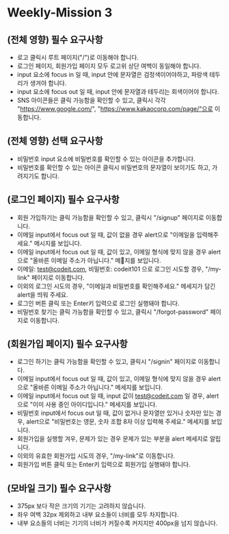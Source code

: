 # Weekly-Mission 3
## **(전체 영향) 필수 요구사항**
- 로고 클릭시 루트 페이지("/")로 이동해야 합니다.
- 로그인 페이지, 회원가입 페이지 모두 로고위 상단 여백이 동일해야 합니다.
- input 요소에 focus in 일 때, input 안에 문자열은 검정색이어야하고, 파랑색 테두리가 생겨야 합니다.
- input 요소에 focus out 일 때, input 안에 문자열과 테두리는 회색이어야 합니다.
- SNS 아이콘들은 클릭 가능함을 확인할 수 있고, 클릭시 각각 "https://www.google.com/", "https://www.kakaocorp.com/page/"으로 이동합니다.

## **(전체 영향) 선택 요구사항**
- 비밀번호 input 요소에 비밀번호를 확인할 수 있는 아이콘을 추가합니다.
- 비밀번호를 확인할 수 있는 아이콘 클릭시 비밀번호의 문자열이 보이기도 하고, 가려지기도 합니다.
  
## **(로그인 페이지) 필수 요구사항**
- 회원 가입하기는 클릭 가능함을 확인할 수 있고, 클릭시 "/signup" 페이지로 이동합니다.
- 이메일 input에서 focus out 일 때, 값이 없을 경우 alert으로 "이메일을 입력해주세요." 메시지를 보입니다.
- 이메일 input에서 focus out 일 때, 값이 있고, 이메일 형식에 맞지 않을 경우 alert으로 "올바른 이메일 주소가 아닙니다." 메지를 보입니다.
- 이메일: test@codeit.com, 비밀번호: codeit101 으로 로그인 시도할 경우, "/my-link" 페이지로 이동합니다.
- 이외의 로그인 시도의 경우, "이메일과 비밀번호를 확인해주세요." 메세지가 담긴 alert을 띄워 주세요.
- 로그인 버튼 클릭 또는 Enter키 입력으로 로그인 실행돼야 합니다.
- 비밀번호 찾기는 클릭 가능함을 확인할 수 있고, 클릭시 "/forgot-password" 페이지로 이동합니다.

## **(회원가입 페이지) 필수 요구사항**
- 로그인 하기는 클릭 가능함을 확인할 수 있고, 클릭시 "/signin" 페이지로 이동합니다.
- 이메일 input에서 focus out 일 때, 값이 있고, 이메일 형식에 맞지 않을 경우 alert으로 "올바른 이메일 주소가 아닙니다." 메세지를 보입니다.
- 이메일 input에서 focus out 일 때, input 값이 test@codeit.com 일 경우, alert으로 "이미 사용 중인 아이디입니다." 메세지를 보입니다.
- 비밀번호 input에서 focus out 일 때, 값이 없거나 문자열만 있거나 숫자만 있는 경우, alert으로 "비밀번호는 영문, 숫자 조합 8자 이상 입력해 주세요." 메세지를 보입니다.
- 회원가입을 실행할 겨우, 문제가 있는 경우 문제가 있는 부분을 alert 메세지로 알립니다.
- 이외의 유효한 회원가입 시도의 경우, "/my-link"로 이동합니다.
- 회원가입 버튼 클릭 또는 Enter키 입력으로 회원가입 실행돼야 합니다.

## **(모바일 크기) 필수 요구사항**
- 375px 보다 작은 크기의 기기는 고려하지 않습니다.
- 좌우 여백 32px 제외하고 내부 요소들이 너비를 모두 차지합니다.
- 내부 요소들의 너비는 기기의 너비가 커질수록 커지지만 400px을 넘지 않습니다.
